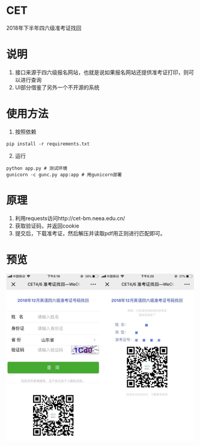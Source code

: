 # CET
2018年下半年四六级准考证找回

# 说明
1. 接口来源于四六级报名网站，也就是说如果报名网站还提供准考证打印，则可以进行查询
2. UI部分借鉴了另外一个不开源的系统

# 使用方法
1. 按照依赖
```
pip install -r requirements.txt
```
2. 运行
```
python app.py # 测试环境
gunicorn -c gunc.py app:app # 用gunicorn部署
```
# 原理
1. 利用requests访问http://cet-bm.neea.edu.cn/
2. 获取验证码，并返回cookie
3. 提交后，下载准考证，然后解压并读取pdf用正则进行匹配即可。

# 预览
 <img src="https://github.com/LDouble/CET/blob/master/1.jpeg" width="250"><img src="https://github.com/LDouble/CET/blob/master/2.jpeg" width="250">

